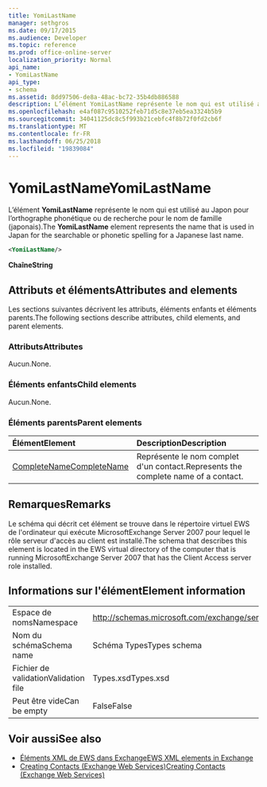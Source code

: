 ```yaml
---
title: YomiLastName
manager: sethgros
ms.date: 09/17/2015
ms.audience: Developer
ms.topic: reference
ms.prod: office-online-server
localization_priority: Normal
api_name:
- YomiLastName
api_type:
- schema
ms.assetid: 8dd97506-de8a-48ac-bc72-35b4db886588
description: L’élément YomiLastName représente le nom qui est utilisé au Japon pour l’orthographe phonétique ou de recherche pour le nom de famille (japonais).
ms.openlocfilehash: e4af087c9510252feb71d5c8e37eb5ea3324b5b9
ms.sourcegitcommit: 34041125dc8c5f993b21cebfc4f8b72f0fd2cb6f
ms.translationtype: MT
ms.contentlocale: fr-FR
ms.lasthandoff: 06/25/2018
ms.locfileid: "19839084"
---
```

# <a name="yomilastname"></a><span data-ttu-id="69d15-103">YomiLastName</span><span class="sxs-lookup"><span data-stu-id="69d15-103">YomiLastName</span></span>

<span data-ttu-id="69d15-104">L’élément **YomiLastName** représente le nom qui est utilisé au Japon pour l’orthographe phonétique ou de recherche pour le nom de famille (japonais).</span><span class="sxs-lookup"><span data-stu-id="69d15-104">The **YomiLastName** element represents the name that is used in Japan for the searchable or phonetic spelling for a Japanese last name.</span></span> 
  
```xml
<YomiLastName/>
```

 <span data-ttu-id="69d15-105">**Chaîne**</span><span class="sxs-lookup"><span data-stu-id="69d15-105">**String**</span></span>
## <a name="attributes-and-elements"></a><span data-ttu-id="69d15-106">Attributs et éléments</span><span class="sxs-lookup"><span data-stu-id="69d15-106">Attributes and elements</span></span>

<span data-ttu-id="69d15-107">Les sections suivantes décrivent les attributs, éléments enfants et éléments parents.</span><span class="sxs-lookup"><span data-stu-id="69d15-107">The following sections describe attributes, child elements, and parent elements.</span></span>
  
### <a name="attributes"></a><span data-ttu-id="69d15-108">Attributs</span><span class="sxs-lookup"><span data-stu-id="69d15-108">Attributes</span></span>

<span data-ttu-id="69d15-109">Aucun.</span><span class="sxs-lookup"><span data-stu-id="69d15-109">None.</span></span>
  
### <a name="child-elements"></a><span data-ttu-id="69d15-110">Éléments enfants</span><span class="sxs-lookup"><span data-stu-id="69d15-110">Child elements</span></span>

<span data-ttu-id="69d15-111">Aucun.</span><span class="sxs-lookup"><span data-stu-id="69d15-111">None.</span></span>
  
### <a name="parent-elements"></a><span data-ttu-id="69d15-112">Éléments parents</span><span class="sxs-lookup"><span data-stu-id="69d15-112">Parent elements</span></span>

|<span data-ttu-id="69d15-113">**Élément**</span><span class="sxs-lookup"><span data-stu-id="69d15-113">**Element**</span></span>|<span data-ttu-id="69d15-114">**Description**</span><span class="sxs-lookup"><span data-stu-id="69d15-114">**Description**</span></span>|
|:-----|:-----|
|[<span data-ttu-id="69d15-115">CompleteName</span><span class="sxs-lookup"><span data-stu-id="69d15-115">CompleteName</span></span>](completename.md) <br/> |<span data-ttu-id="69d15-116">Représente le nom complet d'un contact.</span><span class="sxs-lookup"><span data-stu-id="69d15-116">Represents the complete name of a contact.</span></span>  <br/> |
   
## <a name="remarks"></a><span data-ttu-id="69d15-117">Remarques</span><span class="sxs-lookup"><span data-stu-id="69d15-117">Remarks</span></span>

<span data-ttu-id="69d15-118">Le schéma qui décrit cet élément se trouve dans le répertoire virtuel EWS de l'ordinateur qui exécute MicrosoftExchange Server 2007 pour lequel le rôle serveur d'accès au client est installé.</span><span class="sxs-lookup"><span data-stu-id="69d15-118">The schema that describes this element is located in the EWS virtual directory of the computer that is running MicrosoftExchange Server 2007 that has the Client Access server role installed.</span></span>
  
## <a name="element-information"></a><span data-ttu-id="69d15-119">Informations sur l'élément</span><span class="sxs-lookup"><span data-stu-id="69d15-119">Element information</span></span>

|||
|:-----|:-----|
|<span data-ttu-id="69d15-120">Espace de noms</span><span class="sxs-lookup"><span data-stu-id="69d15-120">Namespace</span></span>  <br/> |http://schemas.microsoft.com/exchange/services/2006/types  <br/> |
|<span data-ttu-id="69d15-121">Nom du schéma</span><span class="sxs-lookup"><span data-stu-id="69d15-121">Schema name</span></span>  <br/> |<span data-ttu-id="69d15-122">Schéma Types</span><span class="sxs-lookup"><span data-stu-id="69d15-122">Types schema</span></span>  <br/> |
|<span data-ttu-id="69d15-123">Fichier de validation</span><span class="sxs-lookup"><span data-stu-id="69d15-123">Validation file</span></span>  <br/> |<span data-ttu-id="69d15-124">Types.xsd</span><span class="sxs-lookup"><span data-stu-id="69d15-124">Types.xsd</span></span>  <br/> |
|<span data-ttu-id="69d15-125">Peut être vide</span><span class="sxs-lookup"><span data-stu-id="69d15-125">Can be empty</span></span>  <br/> |<span data-ttu-id="69d15-126">False</span><span class="sxs-lookup"><span data-stu-id="69d15-126">False</span></span>  <br/> |
   
## <a name="see-also"></a><span data-ttu-id="69d15-127">Voir aussi</span><span class="sxs-lookup"><span data-stu-id="69d15-127">See also</span></span>

- [<span data-ttu-id="69d15-128">Éléments XML de EWS dans Exchange</span><span class="sxs-lookup"><span data-stu-id="69d15-128">EWS XML elements in Exchange</span></span>](ews-xml-elements-in-exchange.md)
- [<span data-ttu-id="69d15-129">Creating Contacts (Exchange Web Services)</span><span class="sxs-lookup"><span data-stu-id="69d15-129">Creating Contacts (Exchange Web Services)</span></span>](http://msdn.microsoft.com/library/4845917e-70d1-481c-bbd7-011ec6571789%28Office.15%29.aspx)

